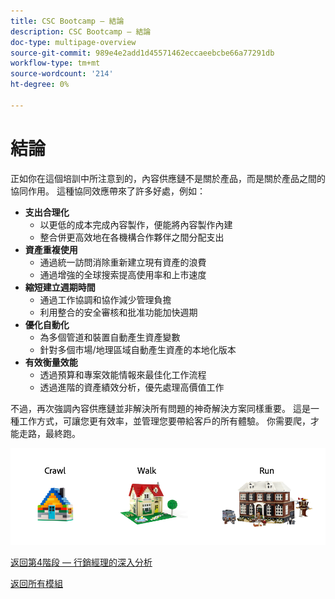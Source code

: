 ```yaml
---
title: CSC Bootcamp — 結論
description: CSC Bootcamp — 結論
doc-type: multipage-overview
source-git-commit: 989e4e2add1d45571462eccaeebcbe66a77291db
workflow-type: tm+mt
source-wordcount: '214'
ht-degree: 0%

---
```


# 結論

正如你在這個培訓中所注意到的，內容供應鏈不是關於產品，而是關於產品之間的協同作用。 這種協同效應帶來了許多好處，例如：

- **支出合理化**
   - 以更低的成本完成內容製作，便能將內容製作內建
   - 整合併更高效地在各機構合作夥伴之間分配支出
- **資產重複使用**
   - 通過統一訪問消除重新建立現有資產的浪費
   - 通過增強的全球搜索提高使用率和上市速度
- **縮短建立週期時間**
   - 通過工作協調和協作減少管理負擔
   - 利用整合的安全審核和批准功能加快週期
- **優化自動化**
   - 為多個管道和裝置自動產生資產變數
   - 針對多個市場/地理區域自動產生資產的本地化版本
- **有效衡量效能**
   - 透過預算和專案效能情報來最佳化工作流程
   - 透過進階的資產績效分析，優先處理高價值工作

不過，再次強調內容供應鏈並非解決所有問題的神奇解決方案同樣重要。 這是一種工作方式，可讓您更有效率，並管理您要帶給客戶的所有體驗。 你需要爬，才能走路，最終跑。

![爬行行走](./images/crawl-walk-run.png)


[返回第4階段 — 行銷經理的深入分析](./phases/insights/marketing-manager.md)

[返回所有模組](./overview.md)

